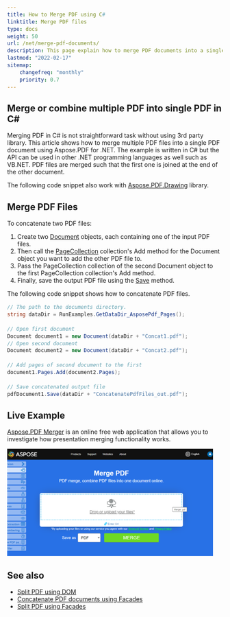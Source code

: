 ```yaml
---
title: How to Merge PDF using C#
linktitle: Merge PDF files
type: docs
weight: 50
url: /net/merge-pdf-documents/
description: This page explain how to merge PDF documents into a single PDF file with C# or VB.NET.
lastmod: "2022-02-17"
sitemap:
    changefreq: "monthly"
    priority: 0.7
---
```

<script type="application/ld+json">
{
    "@context": "https://schema.org",
    "@type": "TechArticle",
    "headline": "How to Merge PDF using C#",
    "alternativeHeadline": "Combine PDF documents",
    "author": {
        "@type": "Person",
        "name":"Anastasiia Holub",
        "givenName": "Anastasiia",
        "familyName": "Holub",
        "url":"https://www.linkedin.com/in/anastasiia-holub-750430225/"
    },
    "genre": "pdf document manipulation",
    "keywords": "pdf, c#, merge pdf, concatenate, combine pdf",
    "wordcount": "212",
    "proficiencyLevel":"Beginner",
    "publisher": {
        "@type": "Organization",
        "name": "Aspose.PDF Doc Team",
        "url": "https://products.aspose.com/pdf",
        "logo": "https://www.aspose.cloud/templates/aspose/img/products/pdf/aspose_pdf-for-net.svg",
        "alternateName": "Aspose",
        "sameAs": [
            "https://facebook.com/aspose.pdf/",
            "https://twitter.com/asposepdf",
            "https://www.youtube.com/channel/UCmV9sEg_QWYPi6BJJs7ELOg/featured",
            "https://www.linkedin.com/company/aspose",
            "https://stackoverflow.com/questions/tagged/aspose",
            "https://aspose.quora.com/",
            "https://aspose.github.io/"
        ],
        "contactPoint": [
            {
                "@type": "ContactPoint",
                "telephone": "+1 903 306 1676",
                "contactType": "sales",
                "areaServed": "US",
                "availableLanguage": "en"
            },
            {
                "@type": "ContactPoint",
                "telephone": "+44 141 628 8900",
                "contactType": "sales",
                "areaServed": "GB",
                "availableLanguage": "en"
            },
            {
                "@type": "ContactPoint",
                "telephone": "+61 2 8006 6987",
                "contactType": "sales",
                "areaServed": "AU",
                "availableLanguage": "en"
            }
        ]
    },
    "url": "https://docs.aspose.com/pdf/net/merge-pdf-documents/",
    "mainEntityOfPage": {
        "@type": "WebPage",
        "@id": "https://docs.aspose.com/pdf/net/merge-pdf-documents/"
    },
    "dateModified": "2022-02-04",
    "description": "This page explain how to merge PDF documents into a single PDF file with C# or VB.NET."
}
</script>

## Merge or combine multiple PDF into single PDF in C#

Merging PDF in C# is not straightforward task without using 3rd party library.
This article shows how to merge multiple PDF files into a single PDF document using Aspose.PDF for .NET. The example is written in C# but the API can be used in other .NET programming languages as well such as VB.NET. PDF files are merged such that the first one is joined at the end of the other document.

The following code snippet also work with [Aspose.PDF.Drawing](/pdf/net/drawing/) library.

## Merge PDF Files

To concatenate two PDF files:

1. Create two [Document](https://reference.aspose.com/pdf/net/aspose.pdf/document)  objects, each containing one of the input PDF files.
1. Then call the [PageCollection](https://reference.aspose.com/pdf/net/aspose.pdf/pagecollection) collection's Add method for the Document object you want to add the other PDF file to.
1. Pass the PageCollection collection of the second Document object to the first PageCollection collection's Add method.
1. Finally, save the output PDF file using the [Save](https://reference.aspose.com/pdf/net/aspose.pdf.document/save/methods/4) method.

The following code snippet shows how to concatenate PDF files.

```csharp
// The path to the documents directory.
string dataDir = RunExamples.GetDataDir_AsposePdf_Pages();

// Open first document
Document document1 = new Document(dataDir + "Concat1.pdf");
// Open second document
Document document2 = new Document(dataDir + "Concat2.pdf");

// Add pages of second document to the first
document1.Pages.Add(document2.Pages);

// Save concatenated output file
pdfDocument1.Save(dataDir + "ConcatenatePdfFiles_out.pdf");
```

## Live Example

[Aspose.PDF Merger](https://products.aspose.app/pdf/merger) is an online free web application that allows you to investigate how presentation merging functionality works.

[![Aspose.PDF Merger](merger.png)](https://products.aspose.app/pdf/merger)

## See also

- [Split PDF using DOM](https://docs.aspose.com/pdf/net/split-pdf-document/)
- [Concatenate PDF documents using Facades](https://docs.aspose.com/pdf/net/concatenate-pdf-documents/)
- [Split PDF using Facades](https://docs.aspose.com/pdf/net/split-pdf-pages/)

<script type="application/ld+json">
{
    "@context": "http://schema.org",
    "@type": "SoftwareApplication",
    "name": "Aspose.PDF for .NET Library",
    "image": "https://www.aspose.cloud/templates/aspose/img/products/pdf/aspose_pdf-for-net.svg",
    "url": "https://www.aspose.com/",
    "publisher": {
        "@type": "Organization",
        "name": "Aspose.PDF",
        "url": "https://products.aspose.com/pdf",
        "logo": "https://www.aspose.cloud/templates/aspose/img/products/pdf/aspose_pdf-for-net.svg",
        "alternateName": "Aspose",
        "sameAs": [
            "https://facebook.com/aspose.pdf/",
            "https://twitter.com/asposepdf",
            "https://www.youtube.com/channel/UCmV9sEg_QWYPi6BJJs7ELOg/featured",
            "https://www.linkedin.com/company/aspose",
            "https://stackoverflow.com/questions/tagged/aspose",
            "https://aspose.quora.com/",
            "https://aspose.github.io/"
        ],
        "contactPoint": [
            {
                "@type": "ContactPoint",
                "telephone": "+1 903 306 1676",
                "contactType": "sales",
                "areaServed": "US",
                "availableLanguage": "en"
            },
            {
                "@type": "ContactPoint",
                "telephone": "+44 141 628 8900",
                "contactType": "sales",
                "areaServed": "GB",
                "availableLanguage": "en"
            },
            {
                "@type": "ContactPoint",
                "telephone": "+61 2 8006 6987",
                "contactType": "sales",
                "areaServed": "AU",
                "availableLanguage": "en"
            }
        ]
    },
    "offers": {
        "@type": "Offer",
        "price": "1199",
        "priceCurrency": "USD"
    },
    "applicationCategory": "PDF Manipulation Library for .NET",
    "downloadUrl": "https://www.nuget.org/packages/Aspose.PDF/",
    "operatingSystem": "Windows, MacOS, Linux",
    "screenshot": "https://docs.aspose.com/pdf/net/create-pdf-document/screenshot.png",
    "softwareVersion": "2022.1",
    "aggregateRating": {
        "@type": "AggregateRating",
        "ratingValue": "5",
        "ratingCount": "16"
    }
}
</script>
